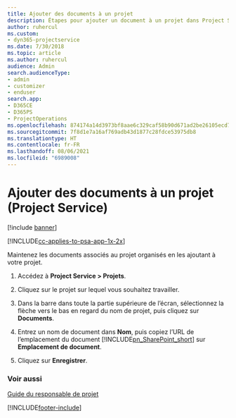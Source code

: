 ```yaml
---
title: Ajouter des documents à un projet
description: Étapes pour ajouter un document à un projet dans Project Service
author: ruhercul
ms.custom:
- dyn365-projectservice
ms.date: 7/30/2018
ms.topic: article
ms.author: ruhercul
audience: Admin
search.audienceType:
- admin
- customizer
- enduser
search.app:
- D365CE
- D365PS
- ProjectOperations
ms.openlocfilehash: 874174a14d3973bf8aae6c329caf58b90d671ad2be26105ecd721825b92c0f7b
ms.sourcegitcommit: 7f8d1e7a16af769adb43d1877c28fdce53975db8
ms.translationtype: HT
ms.contentlocale: fr-FR
ms.lasthandoff: 08/06/2021
ms.locfileid: "6989008"
---
```

# <a name="add-documents-to-a-project-project-service"></a>Ajouter des documents à un projet (Project Service)

[!include [banner](../includes/psa-now-project-operations.md)]

[!INCLUDE[cc-applies-to-psa-app-1x-2x](../includes/cc-applies-to-psa-app-1x-2x.md)]

Maintenez les documents associés au projet organisés en les ajoutant à votre projet.  
  
1. Accédez à **Project Service > Projets**.  
  
2. Cliquez sur le projet sur lequel vous souhaitez travailler.  
  
3. Dans la barre dans toute la partie supérieure de l’écran, sélectionnez la flèche vers le bas en regard du nom de projet, puis cliquez sur **Documents**.  
  
4. Entrez un nom de document dans **Nom**, puis copiez l’URL de l’emplacement du document [!INCLUDE[pn_SharePoint_short](../includes/pn-sharepoint-short.md)] sur **Emplacement de document**.  
  
5. Cliquez sur **Enregistrer**.  
  
### <a name="see-also"></a>Voir aussi  
 [Guide du responsable de projet](../psa/project-manager-guide.md)


[!INCLUDE[footer-include](../includes/footer-banner.md)]